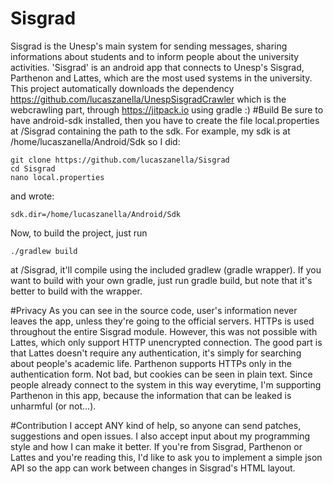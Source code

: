 # Sisgrad
Sisgrad is the Unesp's main system for sending messages, sharing informations about students and to inform people about the university activities.
'Sisgrad' is an android app that connects to Unesp's Sisgrad, Parthenon and Lattes, which are the most used systems in the university. 
This project automatically downloads the dependency https://github.com/lucaszanella/UnespSisgradCrawler which is the webcrawling part, through https://jitpack.io using gradle :)
#Build
Be sure to have android-sdk installed, then you have to create the file local.properties at /Sisgrad containing the path to the sdk. For example, my sdk is at /home/lucaszanella/Android/Sdk so I did:
```
git clone https://github.com/lucaszanella/Sisgrad
cd Sisgrad
nano local.properties
```
and wrote: 
```
sdk.dir=/home/lucaszanella/Android/Sdk
```
Now, to build the project, just run
```
./gradlew build
```
at /Sisgrad, it'll compile using the included gradlew (gradle wrapper). If you want to build with your own gradle, just run gradle build, but note that it's better to build with the wrapper.

#Privacy
As you can see in the source code, user's information never leaves the app, unless they're going to the official servers. HTTPs is used throughout the entire Sisgrad module. However, this was not possible with Lattes, which only support HTTP unencrypted connection. The good part is that Lattes doesn't require any authentication, it's simply for searching about people's academic life. Parthenon supports HTTPs only in the authentication form. Not bad, but cookies can be seen in plain text. Since people already connect to the system in this way everytime, I'm supporting Parthenon in this app, because the information that can be leaked is unharmful (or not...).

#Contribution
I accept ANY kind of help, so anyone can send patches, suggestions and open issues. I also accept input about my programming style and how I can make it better. If you're from Sisgrad, Parthenon or Lattes and you're reading this, I'd like to ask you to implement a simple json API so the app can work between changes in Sisgrad's HTML layout.


